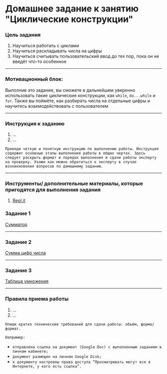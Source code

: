 # Домашнее задание к занятию "Циклические конструкции"

### Цель задания

1. Научиться работать с циклами
2. Научиться раскладывать числа на цифры
3. Научиться считывать пользовательский ввод до тех пор, пока он не введёт что-то особенное

------

### Мотивационный блок:

Выполнив это задание, вы сможете в дальнейшем уверенно использовать такие циклические конструкции, как `while`, `do...while` и `for`. Также вы поймёте, как разбирать числа на отдельные цифры и научитесь взаимодействовать с пользователем

------

### Инструкция к заданию

1. ...
2. ...

`Приведи четкую и понятную инструкцию по выполнению работы. Инструкция содержит основные этапы выполнения работы в общих чертах. Здесь следует раскрыть формат и порядок выполнения и сдачи работы эксперту на проверку. Укажи как можно обратиться к эксперту в случае возникновения вопросов по домашнему заданию.`

------

### Инструменты/ дополнительные материалы, которые пригодятся для выполнения задания

1. [Repl.it](repl.it)

### Задание 1

[Сумматор](01)

------

### Задание 2

[Сумма цифр числа](02)

------

### Задание 3

[Таблица умножения](03)

------

### Правила приема работы

1. ...
2. ...

`Опиши кратко технические требований для сдачи работы: объём, форма/формат.` 

`Например:`
- `отправлена ссылка на документ (Google Doc) с выполненным заданием в личном кабинете;`
- `документ размещен на личном Google Disk;`
- `к документу настроены права доступа “Просматривать могут все в Интернете, у кого есть ссылка”.`